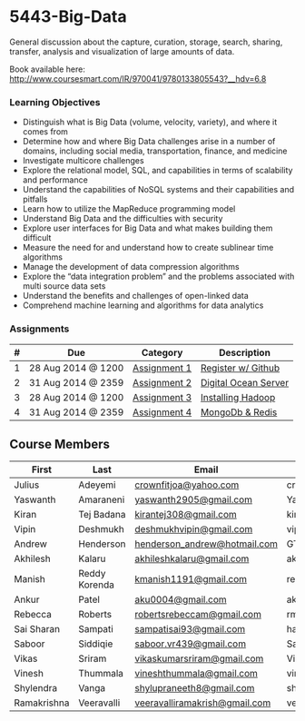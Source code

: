 5443-Big-Data
=============

 General discussion about the capture, curation, storage, search, sharing, transfer, analysis and visualization of large amounts of data.

Book available here: http://www.coursesmart.com/IR/970041/9780133805543?__hdv=6.8

### Learning Objectives

- Distinguish what is Big Data (volume, velocity, variety), and where it comes from
- Determine how and where Big Data challenges arise in a number of domains, including social media, transportation, finance, and medicine
- Investigate multicore challenges
- Explore the relational model, SQL, and capabilities in terms of scalability and performance
- Understand the capabilities of NoSQL systems and their capabilities and pitfalls
- Learn how to utilize the MapReduce programming model
- Understand Big Data and the difficulties with security
- Explore user interfaces for Big Data and what makes building them difficult
- Measure the need for and understand how to create sublinear time algorithms
- Manage the development of data compression algorithms
- Explore the “data integration problem” and the problems associated with multi source data sets
- Understand the benefits and challenges of open-linked data
- Comprehend machine learning and algorithms for data analytics


### Assignments

| # | Due              | Category           | Description               |
|---|------------------|--------------------|---------------------------|
| 1 | 28 Aug 2014 @ 1200 | [Assignment 1][1]  | [Register w/ Github][1]   |
| 2 | 31 Aug 2014 @ 2359 | [Assignment 2][2]  | [Digital Ocean Server][2] |
| 3 | 28 Aug 2014 @ 1200 | [Assignment 3][3]  | [Installing Hadoop][3]   |
| 4 | 31 Aug 2014 @ 2359 | [Assignment 4][4]  | [MongoDb & Redis][4] |

[1]: https://github.com/rugbyprof/5443-Big-Data/blob/master/Assignment-1.md "Assignment 1"
[2]: https://github.com/rugbyprof/5443-Big-Data/blob/master/Assignment-2.md "Assignment 2"
[3]: https://github.com/rugbyprof/5443-Big-Data/blob/master/Assignment-3.md "Assignment 3"
[4]: https://github.com/rugbyprof/5443-Big-Data/blob/master/Assignment-4.md "Assignment 4"

## Course Members


First       | Last          | Email                         | Github           | Ip 
------------| --------------|-------------------------------|------------------|-----------------
Julius      | Adeyemi       | crownfitjoa@yahoo.com         | crownfits        | 104.131.136.216
Yaswanth    | Amaraneni     | yaswanth2905@gmail.com        | Yaswanth0529     | 104.131.139.49
Kiran       | Tej Badana    | kirantej308@gmail.com         | kirantejbadana   | 198.199.95.27
Vipin       | Deshmukh      | deshmukhvipin@gmail.com       | vipin1109        | 192.241.228.124
Andrew      | Henderson     | henderson_andrew@hotmail.com  | GTH-Andrew       | 192.241.190.225
Akhilesh    | Kalaru        | akhileshkalaru@gmail.com      | akhileshkalaru   | 162.243.135.49
Manish      | Reddy Korenda | kmanish1191@gmail.com         | reddymk          | 178.62.155.206
Ankur       | Patel         | aku0004@gmail.com             | aku0004          | 162.243.130.154
Rebecca     | Roberts       | robertsrebeccam@gmail.com     | rmroberts        | 107.170.206.244
Sai Sharan  | Sampati       | sampatisai93@gmail.com        | hakuva           | 104.131.135.146
Saboor      | Siddiqie      | saboor.vr439@gmail.com        | Saboor           | 104.131.22.188
Vikas       | Sriram        | vikaskumarsriram@gmail.com    | VikasKumarSriram | 107.170.187.103
Vinesh      | Thummala      | vineshthummala@gmail.com      | vineshthummala   | 104.131.23.209
Shylendra   | Vanga         | shylupraneeth8@gmail.com      | shylupraneeth    | 104.131.22.139
Ramakrishna | Veeravalli    | veeravalliramakrish@gmail.com | veeravallir      | 104.131.37.223

